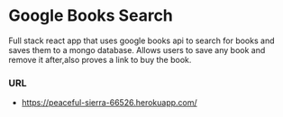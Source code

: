 # Google Books Search

Full stack react app that uses google books api to search for books and saves them to a mongo database.  Allows users to save any book and remove it after,also proves a link to buy the book.

### URL

* https://peaceful-sierra-66526.herokuapp.com/

